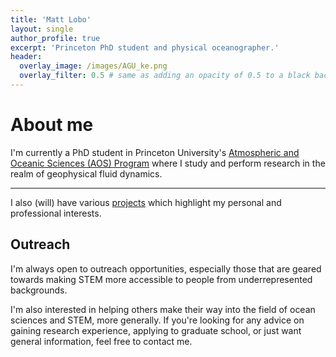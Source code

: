 ```yaml
---
title: 'Matt Lobo'
layout: single
author_profile: true
excerpt: 'Princeton PhD student and physical oceanographer.'
header:
  overlay_image: /images/AGU_ke.png
  overlay_filter: 0.5 # same as adding an opacity of 0.5 to a black background
---
```


# About me

I'm currently a PhD student in Princeton University's [Atmospheric and Oceanic Sciences (AOS) Program](https://aos.princeton.edu/) where I study and perform research in the realm of geophysical fluid dynamics.

---

I also (will) have various [projects](https://mjclobo.github.io/projects/) which highlight my personal and professional interests.

## Outreach

I'm always open to outreach opportunities, especially those that
are geared towards making STEM more accessible to people from underrepresented backgrounds.

I'm also interested in helping others make their way into the field of ocean sciences and STEM, more generally.
If you're looking for any advice on gaining research experience, applying to graduate school, or just want general
information, feel free to contact me.

